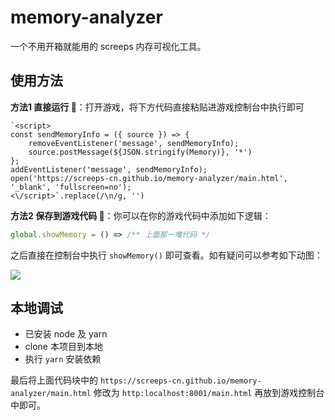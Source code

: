 # memory-analyzer

一个不用开箱就能用的 screeps 内存可视化工具。

## 使用方法

**方法1 直接运行 🌠**：打开游戏，将下方代码直接粘贴进游戏控制台中执行即可

```
`<script>
const sendMemoryInfo = ({ source }) => {
    removeEventListener('message', sendMemoryInfo);
    source.postMessage(${JSON.stringify(Memory)}, '*')
};
addEventListener('message', sendMemoryInfo);
open('https://screeps-cn.github.io/memory-analyzer/main.html', '_blank', 'fullscreen=no');
<\/script>`.replace(/\n/g, '')
```

**方法2 保存到游戏代码 💾**：你可以在你的游戏代码中添加如下逻辑：

```js
global.showMemory = () => /** 上面那一堆代码 */
```

之后直接在控制台中执行 `showMemory()` 即可查看。如有疑问可以参考如下动图：

![](./使用示例.gif)

## 本地调试

- 已安装 node 及 yarn
- clone 本项目到本地
- 执行 `yarn` 安装依赖

最后将上面代码块中的 `https://screeps-cn.github.io/memory-analyzer/main.html` 修改为 `http:localhost:8001/main.html` 再放到游戏控制台中即可。
